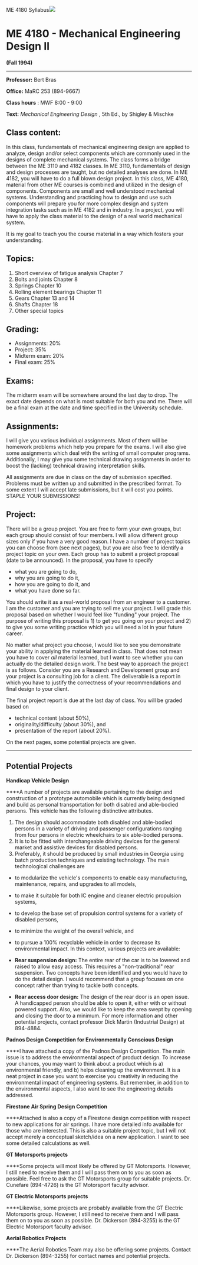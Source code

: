 ME 4180 Syllabus[![](../../../smallsrl.gif)](http://srl.marc.gatech.edu/)

#  ME 4180 - Mechanical Engineering Design II

**(Fall 1994)**

****

**Professor:** Bert Bras

**Office:** MaRC 253 (894-9667)

**Class hours** : MWF 8:00 - 9:00

**Text:** _Mechanical Engineering Design_ , 5th Ed., by Shigley & Mischke

##  Class content:

In this class, fundamentals of mechanical engineering design are applied to
analyze, design and/or select components which are commonly used in the
designs of complete mechanical systems. The class forms a bridge between the
ME 3110 and 4182 classes. In ME 3110, fundamentals of design and design
processes are taught, but no detailed analyses are done. In ME 4182, you will
have to do a full blown design project. In this class, ME 4180, material from
other ME courses is combined and utilized in the design of components.
Components are small and well understood mechanical systems. Understanding and
practicing how to design and use such components will prepare you for more
complex design and system integration tasks such as in ME 4182 and in
industry. In a project, you will have to apply the class material to the
design of a real world mechanical system.

It is my goal to teach you the course material in a way which fosters your
understanding.

##  Topics:

  1. Short overview of fatigue analysis Chapter 7 
  2. Bolts and joints Chapter 8 
  3. Springs Chapter 10 
  4. Rolling element bearings Chapter 11 
  5. Gears Chapter 13 and 14 
  6. Shafts Chapter 18 
  7. Other special topics

##  Grading:

  * Assignments: 20% 
  * Project: 35% 
  * Midterm exam: 20% 
  * Final exam: 25%

##  Exams:

The midterm exam will be somewhere around the last day to drop. The exact date
depends on what is most suitable for both you and me. There will be a final
exam at the date and time specified in the University schedule.

##  Assignments:

I will give you various individual assignments. Most of them will be homework
problems which help you prepare for the exams. I will also give some
assignments which deal with the writing of small computer programs.
Additionally, I may give you some technical drawing assignments in order to
boost the (lacking) technical drawing interpretation skills.

All assignments are due in class on the day of submission specified. Problems
must be written up and submitted in the prescribed format. To some extent I
will accept late submissions, but it will cost you points. STAPLE YOUR
SUBMISSIONS!

##  Project:

There will be a group project. You are free to form your own groups, but each
group should consist of four members. I will allow different group sizes only
if you have a very good reason. I have a number of project topics you can
choose from (see next pages), but you are also free to identify a project
topic on your own. Each group has to submit a project proposal (date to be
announced). In the proposal, you have to specify

  * what you are going to do, 
  * why you are going to do it, 
  * how you are going to do it, and 
  * what you have done so far.

You should write it as a real-world proposal from an engineer to a customer. I
am the customer and you are trying to sell me your project. I will grade this
proposal based on whether I would feel like "funding" your project. The
purpose of writing this proposal is 1) to get you going on your project and 2)
to give you some writing practice which you will need a lot in your future
career.

No matter what project you choose, I would like to see you demonstrate your
ability in applying the material learned in class. That does not mean you have
to cover _all_ material learned, but I want to see whether you can actually do
the detailed design work. The best way to approach the project is as follows.
Consider you are a Research and Development group and your project is a
consulting job for a client. The deliverable is a report in which you have to
justify the correctness of your recommendations and final design to your
client.

The final project report is due at the last day of class. You will be graded
based on

  * technical content (about 50%), 
  * originality/difficulty (about 30%), and 
  * presentation of the report (about 20%).

On the next pages, some potential projects are given.

* * *

##  Potential Projects

**Handicap Vehicle Design**

****A number of projects are available pertaining to the design and
construction of a prototype automobile which is currently being designed and
build as personal transportation for both disabled and able-bodied persons.
This vehicle has the following distinctive attributes.

  1. The design should accommodate both disabled and able-bodied persons in a variety of driving and passenger configurations ranging from four persons in electric wheelchairs to six able-bodied persons. 
  2. It is to be fitted with interchangeable driving devices for the general market and assistive devices for disabled persons. 
  3. Preferably, it should be produced by small industries in Georgia using batch production techniques and existing technology.
The main technological challenges are

  * to modularize the vehicle's components to enable easy manufacturing, maintenance, repairs, and upgrades to all models, 
  * to make it suitable for both IC engine and cleaner electric propulsion systems, 
  * to develop the base set of propulsion control systems for a variety of disabled persons, 
  * to minimize the weight of the overall vehicle, and 
  * to pursue a 100% recyclable vehicle in order to decrease its environmental impact.
In this context, various projects are available:

  * **Rear suspension design:** The entire rear of the car is to be lowered and raised to allow easy access. This requires a "non-traditional" rear suspension. Two concepts have been identified and you would have to do the detail design. I would recommend that a group focuses on one concept rather than trying to tackle both concepts. 
  * **Rear access door design:** The design of the rear door is an open issue. A handicapped person should be able to open it, either with or without powered support. Also, we would like to keep the area swept by opening and closing the door to a minimum. 
For more information and other potential projects, contact professor Dick
Martin (Industrial Design) at 894-4884.

**Padnos Design Competition for Environmentally Conscious Design**

****I have attached a copy of the Padnos Design Competition. The main issue is
to address the environmental aspect of product design. To increase your
chances, you may want to think about a product which is a) environmental
friendly, and b) helps cleaning up the environment. It is a neat project in
case you want to exercise you creativity in reducing the environmental impact
of engineering systems. But remember, in addition to the environmental
aspects, I also want to see the engineering details addressed.

**Firestone Air Spring Design Competition**

****Attached is also a copy of a Firestone design competition with respect to
new applications for air springs. I have more detailed info available for
those who are interested. This is also a suitable project topic, but I will
not accept merely a conceptual sketch/idea on a new application. I want to see
some detailed calculations as well.

**GT Motorsports projects**

****Some projects will most likely be offered by GT Motorsports. However, I
still need to receive them and I will pass them on to you as soon as possible.
Feel free to ask the GT Motorsports group for suitable projects. Dr. Cunefare
(894-4726) is the GT Motorsport faculty advisor.

**GT Electric Motorsports projects**

****Likewise, some projects are probably available from the GT Electric
Motorsports group. However, I still need to receive them and I will pass them
on to you as soon as possible. Dr. Dickerson (894-3255) is the GT Electric
Motorsport faculty advisor.

**Aerial Robotics Projects**

****The Aerial Robotics Team may also be offering some projects. Contact Dr.
Dickerson (894-3255) for contact names and potential projects.

